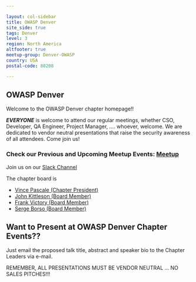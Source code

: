 ```yaml
---

layout: col-sidebar
title: OWASP Denver
site_side: true
tags: Denver
level: 3
region: North America
altfooter: true
meetup-group: Denver-OWASP
country: USA
postal-code: 80208

---
```

OWASP Denver
-----------------
Welcome to the OWASP Denver chapter homepage!!

***EVERYONE*** is welcome to attend our regular meetings, whether CSO, Developer, QA Engineer, Project Manager, ....  whoever, welcome.  We are dedicated to vendor neutral presentations that raise the security awareness of all attendees.  Come join us!

### Check our Previous and Upcoming Meetup Events: [Meetup](https://www.meetup.com/Denver-OWASP/) 

Join us on our [Slack Channel](https://join.slack.com/t/denver-owasp/shared_invite/zt-d9ncxhfp-Px6DZBZhsRplWExVbJnm0w) 

The chapter board is 

* [Vince Pascale (Chapter President)](mailto:vince.pascale@owasp.org)
* [John Kittleson (Board Member)](mailto:john.kittleson@owasp.org)
* [Frank Victory (Board Member)](mailto:frank.victory@owasp.org)
* [Serge Borso (Board Member)](mailto:serge.borso@owasp.org)

Want to Present at OWASP Denver Chapter Events??
--------------------------------------------
Just email the proposed talk title, abstract and speaker bio to the Chapter Leaders via e-mail.  

REMEMBER, ALL PRESENTATIONS MUST BE VENDOR NEUTRAL ... NO SALES PITCHES!!!

